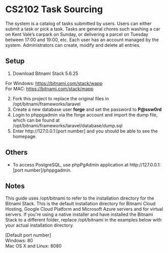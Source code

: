 # CS2102 Task Sourcing

The system is a catalog of tasks submitted by users. Users can either submit a task or pick a task. Tasks are general chores such washing a car on Kent Vale’s carpark on Sunday, or delivering a parcel on Tuesday between 17:00 and 19:00, etc. Each user has an account managed by the system. Administrators can create, modify and delete all entries.

## Setup

1. Download Bitnami Stack 5.6.25
  
  For Windows: https://bitnami.com/stack/wapp  
  For MAC: https://bitnami.com/stack/mapp

2. Fork this project to replace the original files in /opt/bitnami/frameworks/laravel
3. Create a new database user <b>forge</b> and set the password to <b>P@ssw0rd</b>
4. Login to phppgadmin via the forge account and import the dump file, which can be found at /opt/bitnami/frameworks/laravel/database/dump.sql
5. Enter http://<i></i>127.0.0.1:[port number] and you should be able to see the homepage.

## Others
* To access PostgreSQL, use phpPgAdmin application at http://<i></i>127.0.0.1:[port number]/phppgadmin.

## Notes
  This guide uses /opt/bitnami to refer to the installation directory for the Bitnami Stack. This is the default installation directory for Bitnami Cloud Hosting, Google Cloud Platform and Microsoft Azure servers and for virtual servers. If you're using a native installer and have installed the Bitnami Stack to a different folder, replace /opt/bitnami in the examples below with your actual installation directory.   
  
  [Default port number]  
  Windows: 80  
  Mac OS X and Linux: 8080
